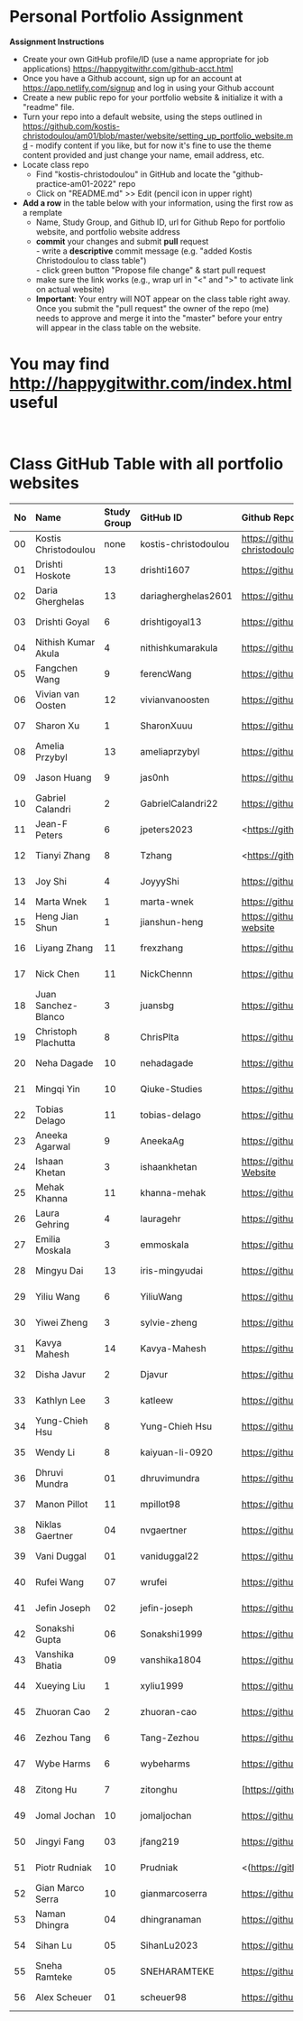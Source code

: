 # Personal Portfolio Assignment

**Assignment Instructions**

- Create your own GitHub profile/ID (use a name appropriate for job applications) <https://happygitwithr.com/github-acct.html>
- Once you have a Github account, sign up for an account at <https://app.netlify.com/signup> and log in using your Github account
- Create a new public repo for your portfolio website & initialize it with a "readme" file.
- Turn your repo into a default website, using the steps outlined in <https://github.com/kostis-christodoulou/am01/blob/master/website/setting_up_portfolio_website.md>
       - modify content if you like, but for now it's fine to use the theme content provided and just change your name, email address, etc.
- Locate class repo
    - Find "kostis-christodoulou" in GitHub and locate the "github-practice-am01-2022" repo
    - Click on "README.md" >> Edit (pencil icon in upper right)
- **Add a row** in the table below with your information, using the first row as a remplate
    - Name, Study Group, and Github ID, url for Github Repo for portfolio website, and portfolio website address 
    - **commit** your changes and submit **pull** request   
            - write a **descriptive** commit message (e.g. "added Kostis Christodoulou to class table")  
            - click green button "Propose file change" & start pull request  
    - make sure the link works (e.g., wrap url in "<" and ">" to activate link on actual website)  
    - **Important**: Your entry will NOT appear on the class table right away.  Once you submit the "pull request" the owner of the repo (me) needs to approve and merge it into the "master" before your entry will appear in the class table on the website. 

# You may find <http://happygitwithr.com/index.html> useful
 
<br>

# Class GitHub Table with all portfolio websites

|No | Name | Study Group | GitHub ID            |Github Repo for portfolio website                      |Netlify website address              |Date Added     |  
|:---|:----------------------|:--------------|:---------------------|:------------------------------------------------------|:------------------------------------|:-----------------------| 
|00|Kostis Christodoulou   | none     | kostis-christodoulou |<https://github.com/kostis-christodoulou/my_gorgeous_website>   |<https://kostisportfolio-2021.netlify.app/>        |2021-08-28 |
|01|Drishti Hoskote  | 13 | drishti1607 |<https://github.com/drishti1607/my_website>       | <https://drishti-hoskote.netlify.app/>  | 2022-08-31  |
|02|Daria Gherghelas  | 13 | dariagherghelas2601 |<https://github.com/dariagherghelas2601/mywebsite22>       | <>  | 2022-09-01  |
|03|Drishti Goyal    | 6  | drishtigoyal13| <https://github.com/drishtigoyal13/my_website> | <https://drishti-goyal.netlify.app/> | 2022-09-01 |
|04|Nithish Kumar Akula | 4 | nithishkumarakula | <https://github.com/nithishkumarakula/portfolio_website> | <https://nithishkumarakula.netlify.app/> | 2022-09-01 |
|05|Fangchen Wang |9| ferencWang | <https://github.com/ferencWANG/my_website> | <https://fangchen-portfolio.netlify.app/> | 2022-09-03
|06|Vivian van Oosten  | 12 | vivianvanoosten |<https://github.com/VivianvanOosten/my_website>       | <https://vivianvanoosten.netlify.app/>  | 2022-09-01  |
|07|Sharon Xu  | 1 | SharonXuuu |<https://github.com/SharonXuuu/My_website_0901>       |   | 2022-08-31  |
|08|Amelia Przybyl | 13 | ameliaprzybyl |<https://github.com/ameliaprzybyl/mywebsite>       | <>  | 2022-09-01 |
|09|Jason Huang | 9 | jas0nh |<https://github.com/jas0nh/mywebsite>       | <https://jas0nhuang.netlify.app>  | 2022-09-01 |
|10|Gabriel Calandri | 2 | GabrielCalandri22 |<https://github.com/GabrielCalandri22/mywesbiteGC.git>       | <https://gabrielcalandriwebsite.netlify.app>  | 2022-09-10 |
|11|Jean-F Peters  | 6| jpeters2023 |<https://github.com/jpeters2023/mywebsite2022| <https://jpetersmam2023.netlify.app/>  | 2022-09-01  |
|12|Tianyi Zhang  | 8| Tzhang |<https://github.com/Timsssssssss/my_website22| <https://tzhangmam23.netlify.app/>  | 2022-09-01  |
|13|Joy Shi  | 4 | JoyyyShi  |<https://github.com/JoyyyShi/MyZone>  | <https://joyyyshi.netlify.app/> | 2022-09-01 |
|14| Marta Wnek |1| marta-wnek |https://github.com/marta-wnek/my_website| 
|15|Heng Jian Shun  | 1 | jianshun-heng  |<https://github.com/jianshun-heng/jianshun-heng-website>  | <https://website-jianshun-heng.netlify.app/> | 2022-09-01 |
|16|Liyang Zhang   | 11     | frexzhang |<https://github.com/frexzhang/Liyang-website.git>   |<https://liyang-zhang-portfolio.netlify.app>        |2022-09-01 |
|17|Nick Chen   | 11     | NickChennn |<https://github.com/NickChennn/myrepo.git>   |<https://nickchennn.netlify.app/>        |2021-09-01 |
|18| Juan Sanchez-Blanco | 3 | juansbg | <https://github.com/juansbg/stats_website_22> | <https://juansbg.netlify.app/> | 2022-09-01 |
|19|Christoph Plachutta |8| ChrisPlta | <https://github.com/ChrisPlta/AM01_website22_CP> | <https://a-chrisp-portfolio.netlify.app> | 2022-09-01 |
|20|Neha Dagade |10| nehadagade | <https://github.com/nehadagade/mywebsite> | <https://nehadagade.netlify.app> | 2022-09-01 |
|21|Mingqi Yin |10| Qiuke-Studies | <https://github.com/Qiuke-Studies/am01_website> | <https://mingqi-portfolio.netlify.app> | 2022-09-01 |
|22|Tobias Delago   | 11     | tobias-delago |<https://github.com/tobias-delago/my_website> |<https://tobias-delagos-portfolio.netlify.app/>        |2022-09-01 |
|23|Aneeka Agarwal   | 9     | AneekaAg |<https://github.com/AneekaAg/mywebsiteproject> |<https://aneeka-agarwal.netlify.app/>        |2022-09-01 |
|24|Ishaan Khetan | 3 | ishaankhetan | <https://github.com/ishaankhetan/Applied-Stats-Website> | <https://ishaankhetan-portfolio.netlify.app> | 2022-09-01 |
|25| Mehak Khanna | 11 | khanna-mehak | https://github.com/khanna-mehak/my-website | https://khanna-mehak.netlify.app/ | 2022-09-02 |
|26| Laura Gehring | 4 | lauragehr | <https://github.com/lauragehr/LauraG_webiste> | <https://lauragwebsite.netlify.app/> | 2022-09-02 |
|27|Emilia Moskala  | 3 | emmoskala |<https://github.com/emmoskala/mywebsite>       | <https://emmoskala.netlify.app>  | 2022-09-02  |
|28|Mingyu Dai  | 13 | iris-mingyudai | <https://github.com/iris-mingyudai/iris_web> |  <https://irisportfolio.netlify.app/> | 2022-09-02  |
|29|Yiliu Wang  | 6 | YiliuWang | <https://github.com/YiliuWang> | <https://yiliuwang.netlify.app/> | 2022-09-03 |
|30|Yiwei Zheng  | 3 | sylvie-zheng | <https://github.com/sylvie-zheng/mywebsite22> |  <https://sylvie-zheng.netlify.app/> | 2022-09-02  |
|31|Kavya Mahesh | 14 | Kavya-Mahesh | <https://github.com/Kavya-Mahesh/my_website> | <https://kavyamahesh-portfolio.netlify.app/> | 2022-09-03 |
|32| Disha Javur | 2 | Djavur | <https://github.com/DJavur/my_website.git> |  <https://disha-javur-portfolio.netlify.app/> | 2022-09-03 | 
|33| Kathlyn Lee | 3 | katleew | <https://github.com/katleew/my_website> | <https://kathlynlee.netlify.app/> | 2022-09-03 |
|34|Yung-Chieh Hsu | 8 | Yung-Chieh Hsu |<https://github.com/yhsu-mam2023/mywebsite22> |<https://main--yhsumam2023.netlify.app/> |2022-09-03 |
|35| Wendy Li | 8 | kaiyuan-li-0920 | <https://github.com/kaiyuan-li-0920/mywebsite> | <https://kaiyuanli.netlify.app//> | 2022-09-04 |
|36| Dhruvi Mundra | 01 | dhruvimundra | <https://github.com/dhruvimundra/mywebsite22> | <https://dhruvimundra.netlify.app> | 2022-09-04 |
|37| Manon Pillot | 11 | mpillot98 | <https://github.com/mpillot98/mywebsite22.git> | <https://manonpillot.netlify.app/> | 2022-09-05 |
|38| Niklas Gaertner | 04 | nvgaertner | <https://github.com/nvgaertner/mywebsite22> | <https://niklas-gaertner-1999.netlify.app> | 2022-09-04 |
|39| Vani Duggal| 01 | vaniduggal22 | https://github.com/vaniduggal22/vani_website.git | https://vaniduggal.netlify.app| 2022-09-05 |
|40| Rufei Wang | 07 | wrufei | <https://github.com/wrufei/My-Website-2022.git> | <https://wrufei0525.netlify.app/> | 2022-09-05 |
|41| Jefin Joseph | 02 | jefin-joseph | <https://github.com/jefin-joseph> | <https://jefin-joseph-portfolio.netlify.app/> | 2022-09-05 |
|42| Sonakshi Gupta | 06 | Sonakshi1999 | <https://github.com/Sonakshi1999/MyWebsite2022> | <https://sonakshigupta.netlify.app/> | 2022-09-05 |
|43| Vanshika Bhatia | 09 | vanshika1804 | <https://github.com/vanshika1804/vanshika-1804> | <https://vanshika-1804.netlify.app/> | 2022-09-05 |
|44| Xueying Liu | 1 | xyliu1999 | <https://github.com/xyliu1999/my_website> | <https://xueying-liu-portfolio.netlify.app/> | 2022-09-05 |
|45| Zhuoran Cao | 2 | zhuoran-cao | <https://github.com/zhuoran-cao/my_website22.git> | <https://zhuorancao.netlify.app> | 2022-09-04 |
|46| Zezhou Tang | 6| Tang-Zezhou | <https://github.com/Zezhou-Tang/my-website> | <https://zezhou-tang.netlify.app> | 2022-09-04 |
|47| Wybe Harms | 6| wybeharms | https://github.com/wybeharms/my_website2 | https://wybeharms-portfolio.netlify.app/ | 2022-09-04 |
|48| Zitong Hu | 7| zitonghu | [https://github.com/zitonghu/my_website | https://zitonghu.netlify.app/ | 2022-09-07 |
|49| Jomal Jochan | 10 | jomaljochan | <https://github.com/jomaljochan> | <https://jomal-portfolio.netlify.app/> | 2022-09-07 |
|50| Jingyi Fang | 03 | jfang219 | <https://github.com/jfang219/mywebsite> | <https://jingyi-fang.netlify.app/> | 2022-09-10 |
|51| Piotr Rudniak| 10 | Prudniak | <(https://github.com/Prudniak/My_website_PR)> | <https://jingyi-fang.netlify.app/> | 2022-09-10 |
|52| Gian Marco Serra | 10 | gianmarcoserra | <https://github.com/gianma747/gianmarcoserrawebR> | <https://gianmarcoserra.netlify.app> | 2022-09-12 |
|53| Naman Dhingra | 04 | dhingranaman | <https://github.com/dhingranaman/my_website.git> | <https://naman007-portfolio.netlify.app/> | 2022-09-12|
|54| Sihan Lu | 05 | SihanLu2023 | <https://github.com/SihanLu2023/mywebsite> | <https://sihan-lu.netlify.app/> | 2022-09-12 |
|55| Sneha Ramteke | 05 | SNEHARAMTEKE | <https://github.com/SNEHARAMTEKE/my_website_2> | <https://sneharamteke.netlify.app> | 2022-09-12 |
|56| Alex Scheuer | 01 | scheuer98 | <https://github.com/scheuer98/lbs_appliedstatistics> | <https://alexscheuer.netlify.app/> | 2022-09-12 |
